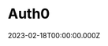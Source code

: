 ---
title: Auth0
website: https://auth0.com/
date: 2023-02-18T00:00:00.000Z
description:
ssg:
  - Nextjs
css:
  
cms:
  - Contentful
category:
  - Business
draft: false
---